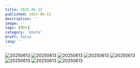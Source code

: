 ```yaml
---
title: 2025.06.13
published: 2025-06-13
description: ''
image: ''
tags: [照片]
category: 'photo'
draft: false 
lang: ''
---
```


<!-- ![20250613](./images/20250613_01.jpg)
![20250613](./images/20250613_02.jpg)
![20250613](./images/20250613_03.jpg)
![20250613](./images/20250613_04.jpg)
![20250613](./images/20250613_05.jpg)
![20250613](./images/20250613_06.jpg)
![20250613](./images/20250613_07.jpg)
![20250613](./images/20250613_08.jpg) -->

![20250613](https://pub-c3306c5d138f4828a035b38ec399091a.r2.dev/photo/images/20250613_01.jpg)
![20250613](https://pub-c3306c5d138f4828a035b38ec399091a.r2.dev/photo/images/20250613_02.jpg)
![20250613](https://pub-c3306c5d138f4828a035b38ec399091a.r2.dev/photo/images/20250613_03.jpg)
![20250613](https://pub-c3306c5d138f4828a035b38ec399091a.r2.dev/photo/images/20250613_04.jpg)
![20250613](https://pub-c3306c5d138f4828a035b38ec399091a.r2.dev/photo/images/20250613_05.jpg)
![20250613](https://pub-c3306c5d138f4828a035b38ec399091a.r2.dev/photo/images/20250613_06.jpg)
![20250613](https://pub-c3306c5d138f4828a035b38ec399091a.r2.dev/photo/images/20250613_07.jpg)
![20250613](https://pub-c3306c5d138f4828a035b38ec399091a.r2.dev/photo/images/20250613_08.jpg)